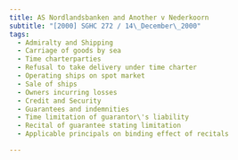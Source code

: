 ```yaml
---
title: AS Nordlandsbanken and Another v Nederkoorn
subtitle: "[2000] SGHC 272 / 14\_December\_2000"
tags:
  - Admiralty and Shipping
  - Carriage of goods by sea
  - Time charterparties
  - Refusal to take delivery under time charter
  - Operating ships on spot market
  - Sale of ships
  - Owners incurring losses
  - Credit and Security
  - Guarantees and indemnities
  - Time limitation of guarantor\'s liability
  - Recital of guarantee stating limitation
  - Applicable principals on binding effect of recitals

---
```


